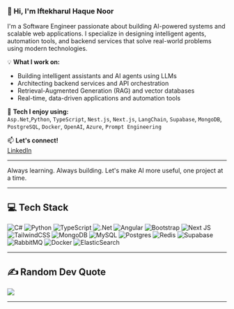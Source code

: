 ### 👋 Hi, I'm Iftekharul Haque Noor

I'm a Software Engineer passionate about building AI-powered systems and scalable web applications. I specialize in designing intelligent agents, automation tools, and backend services that solve real-world problems using modern technologies.

💡 **What I work on:**  
- Building intelligent assistants and AI agents using LLMs  
- Architecting backend services and API orchestration  
- Retrieval-Augmented Generation (RAG) and vector databases  
- Real-time, data-driven applications and automation tools  

🧠 **Tech I enjoy using:**  
`Asp.Net`,`Python`, `TypeScript`, `Nest.js`, `Next.js`, `LangChain`, `Supabase`, `MongoDB`, `PostgreSQL`, `Docker`, `OpenAI`, `Azure`, `Prompt Engineering`

📫 **Let's connect!**  
[LinkedIn](https://www.linkedin.com/in/ihn)

---

Always learning. Always building. Let's make AI more useful, one project at a time.


---

## 💻 Tech Stack

![C#](https://img.shields.io/badge/c%23-%23239120.svg?style=flat&logo=csharp&logoColor=white)
![Python](https://img.shields.io/badge/python-3670A0?style=flat&logo=python&logoColor=ffdd54)
![TypeScript](https://img.shields.io/badge/typescript-%23007ACC.svg?style=flat&logo=typescript&logoColor=white)
![.Net](https://img.shields.io/badge/.NET-5C2D91?style=flat&logo=.net&logoColor=white)
![Angular](https://img.shields.io/badge/angular-%23DD0031.svg?style=flat&logo=angular&logoColor=white)
![Bootstrap](https://img.shields.io/badge/bootstrap-%238511FA.svg?style=flat&logo=bootstrap&logoColor=white)
![Next JS](https://img.shields.io/badge/Next-black?style=flat&logo=next.js&logoColor=white)
![TailwindCSS](https://img.shields.io/badge/tailwindcss-%2338B2AC.svg?style=flat&logo=tailwind-css&logoColor=white)
![MongoDB](https://img.shields.io/badge/MongoDB-%234ea94b.svg?style=flat&logo=mongodb&logoColor=white)
![MySQL](https://img.shields.io/badge/mysql-4479A1.svg?style=flat&logo=mysql&logoColor=white)
![Postgres](https://img.shields.io/badge/postgres-%23316192.svg?style=flat&logo=postgresql&logoColor=white)
![Redis](https://img.shields.io/badge/redis-%23DD0031.svg?style=flat&logo=redis&logoColor=white)
![Supabase](https://img.shields.io/badge/Supabase-3ECF8E?style=flat&logo=supabase&logoColor=white)
![RabbitMQ](https://img.shields.io/badge/rabbitmq-FF6600?style=flat&logo=rabbitmq&logoColor=white)
![Docker](https://img.shields.io/badge/docker-%230db7ed.svg?style=flat&logo=docker&logoColor=white)
![ElasticSearch](https://img.shields.io/badge/-ElasticSearch-005571?style=flat&logo=elasticsearch)

---

## ✍️ Random Dev Quote

![](https://quotes-github-readme.vercel.app/api?type=vertical&theme=dark)

---

